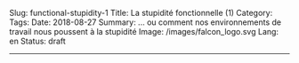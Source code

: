 Slug: functional-stupidity-1
Title: La stupidité fonctionnelle (1)
Category:
Tags:
Date: 2018-08-27
Summary: ... ou comment nos environnements de travail nous poussent à la stupidité
Image: /images/falcon_logo.svg
Lang: en
Status: draft

---
